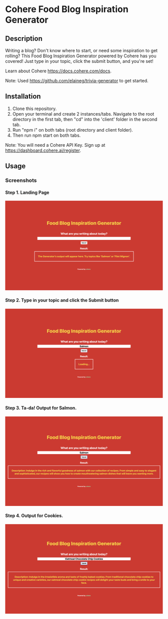 # Cohere Food Blog Inspiration Generator 

## Description

Writing a blog? Don't know where to start, or need some inspiration to get rolling? This Food Blog Inspiration Generator powered by Cohere has you covered! Just type in your topic, click the submit button, and you're set!

Learn about Cohere https://docs.cohere.com/docs. 

Note: Used https://github.com/elaineg/trivia-generator to get started. 

## Installation

1. Clone this repository. 
2. Open your terminal and create 2 instances/tabs. Navigate to the root directory in the first tab, then "cd" into the 'client' folder in the second tab. 
3. Run "npm i" on both tabs (root directory and client folder).
4. Then run npm start on both tabs.

Note: You will need a Cohere API Key. Sign up at https://dashboard.cohere.ai/register.

## Usage

### Screenshots

#### Step 1. Landing Page ####
![Landing Page](assets/screenshots/1-Landing-Page.png)

#### Step 2. Type in your topic and click the Submit button ####
![Playlist ID](assets/screenshots/2-Loading-State.png)

#### Step 3. Ta-da! Output for Salmon.  ####
![Output-Salmon](assets/screenshots/3-Output-Salmon.png)

#### Step 4. Output for Cookies. ####
![Output-Cookies](assets/screenshots/4-Output-Cookies.png)
